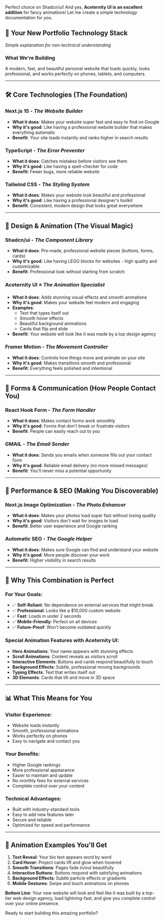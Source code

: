 Perfect choice on Shadcn/ui! And yes, **Aceternity UI is an excellent addition** for fancy animations! Let me create a simple technology documentation for you.

## 🚀 Your New Portfolio Technology Stack
*Simple explanation for non-technical understanding*

### **What We're Building**
A modern, fast, and beautiful personal website that loads quickly, looks professional, and works perfectly on phones, tablets, and computers.

---

## 🛠️ **Core Technologies** (The Foundation)

### **Next.js 15** - *The Website Builder*
- **What it does**: Makes your website super fast and easy to find on Google
- **Why it's good**: Like having a professional website builder that makes everything automatic
- **Benefit**: Your site loads instantly and ranks higher in search results

### **TypeScript** - *The Error Preventer*
- **What it does**: Catches mistakes before visitors see them
- **Why it's good**: Like having a spell-checker for code
- **Benefit**: Fewer bugs, more reliable website

### **Tailwind CSS** - *The Styling System*
- **What it does**: Makes your website look beautiful and professional
- **Why it's good**: Like having a professional designer's toolkit
- **Benefit**: Consistent, modern design that looks great everywhere

---

## 🎨 **Design & Animation** (The Visual Magic)

### **Shadcn/ui** - *The Component Library*
- **What it does**: Pre-made, professional website pieces (buttons, forms, cards)
- **Why it's good**: Like having LEGO blocks for websites - high quality and customizable
- **Benefit**: Professional look without starting from scratch

### **Aceternity UI** ⭐ *The Animation Specialist*
- **What it does**: Adds stunning visual effects and smooth animations
- **Why it's good**: Makes your website feel modern and engaging
- **Examples**: 
  - Text that types itself out
  - Smooth hover effects
  - Beautiful background animations
  - Cards that flip and slide
- **Benefit**: Your website will look like it was made by a top design agency

### **Framer Motion** - *The Movement Controller*
- **What it does**: Controls how things move and animate on your site
- **Why it's good**: Makes transitions smooth and professional
- **Benefit**: Everything feels polished and intentional

---

## 📝 **Forms & Communication** (How People Contact You)

### **React Hook Form** - *The Form Handler*
- **What it does**: Makes contact forms work smoothly
- **Why it's good**: Forms that don't break or frustrate visitors
- **Benefit**: People can easily reach out to you

### **GMAIL** - *The Email Sender*
- **What it does**: Sends you emails when someone fills out your contact form
- **Why it's good**: Reliable email delivery (no more missed messages)
- **Benefit**: You'll never miss a potential opportunity

---

## 🚀 **Performance & SEO** (Making You Discoverable)

### **Next.js Image Optimization** - *The Photo Enhancer*
- **What it does**: Makes your photos load super fast without losing quality
- **Why it's good**: Visitors don't wait for images to load
- **Benefit**: Better user experience and Google ranking

### **Automatic SEO** - *The Google Helper*
- **What it does**: Makes sure Google can find and understand your website
- **Why it's good**: More people discover your work
- **Benefit**: Higher visibility in search results

---

## 🎯 **Why This Combination is Perfect**

### **For Your Goals:**
- ✅ **Self-Reliant**: No dependence on external services that might break
- ✅ **Professional**: Looks like a $10,000 custom website
- ✅ **Fast**: Loads in under 2 seconds
- ✅ **Mobile-Friendly**: Perfect on all devices
- ✅ **Future-Proof**: Won't become outdated quickly

### **Special Animation Features with Aceternity UI:**
- **Hero Animations**: Your name appears with stunning effects
- **Scroll Animations**: Content reveals as visitors scroll
- **Interactive Elements**: Buttons and cards respond beautifully to touch
- **Background Effects**: Subtle, professional moving backgrounds
- **Typing Effects**: Text that writes itself out
- **3D Elements**: Cards that tilt and move in 3D space

---

## 📊 **What This Means for You**

### **Visitor Experience:**
- Website loads instantly
- Smooth, professional animations
- Works perfectly on phones
- Easy to navigate and contact you

### **Your Benefits:**
- Higher Google rankings
- More professional appearance
- Easier to maintain and update
- No monthly fees for external services
- Complete control over your content

### **Technical Advantages:**
- Built with industry-standard tools
- Easy to add new features later
- Secure and reliable
- Optimized for speed and performance

---

## 🎨 **Animation Examples You'll Get**

1. **Text Reveal**: Your bio text appears word by word
2. **Card Hover**: Project cards lift and glow when hovered
3. **Smooth Transitions**: Pages fade in/out beautifully
4. **Interactive Buttons**: Buttons respond with satisfying animations
5. **Background Effects**: Subtle particle effects or gradients
6. **Mobile Gestures**: Swipe and touch animations on phones

**Bottom Line**: Your new website will look and feel like it was built by a top-tier web design agency, load lightning-fast, and give you complete control over your online presence.

Ready to start building this amazing portfolio?